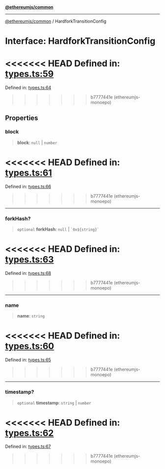 [**@ethereumjs/common**](../README.md)

***

[@ethereumjs/common](../README.md) / HardforkTransitionConfig

# Interface: HardforkTransitionConfig

<<<<<<< HEAD
Defined in: [types.ts:59](https://github.com/ethereumjs/ethereumjs-monorepo/blob/master/packages/common/src/types.ts#L59)
=======
Defined in: [types.ts:64](https://github.com/Dargon789/ethereumjs-monorepo/blob/master/packages/common/src/types.ts#L64)
>>>>>>> b7777441e (ethereumjs-monoepo)

## Properties

### block

> **block**: `null` \| `number`

<<<<<<< HEAD
Defined in: [types.ts:61](https://github.com/ethereumjs/ethereumjs-monorepo/blob/master/packages/common/src/types.ts#L61)
=======
Defined in: [types.ts:66](https://github.com/Dargon789/ethereumjs-monorepo/blob/master/packages/common/src/types.ts#L66)
>>>>>>> b7777441e (ethereumjs-monoepo)

***

### forkHash?

> `optional` **forkHash**: `null` \| `` `0x${string}` ``

<<<<<<< HEAD
Defined in: [types.ts:63](https://github.com/ethereumjs/ethereumjs-monorepo/blob/master/packages/common/src/types.ts#L63)
=======
Defined in: [types.ts:68](https://github.com/Dargon789/ethereumjs-monorepo/blob/master/packages/common/src/types.ts#L68)
>>>>>>> b7777441e (ethereumjs-monoepo)

***

### name

> **name**: `string`

<<<<<<< HEAD
Defined in: [types.ts:60](https://github.com/ethereumjs/ethereumjs-monorepo/blob/master/packages/common/src/types.ts#L60)
=======
Defined in: [types.ts:65](https://github.com/Dargon789/ethereumjs-monorepo/blob/master/packages/common/src/types.ts#L65)
>>>>>>> b7777441e (ethereumjs-monoepo)

***

### timestamp?

> `optional` **timestamp**: `string` \| `number`

<<<<<<< HEAD
Defined in: [types.ts:62](https://github.com/ethereumjs/ethereumjs-monorepo/blob/master/packages/common/src/types.ts#L62)
=======
Defined in: [types.ts:67](https://github.com/Dargon789/ethereumjs-monorepo/blob/master/packages/common/src/types.ts#L67)
>>>>>>> b7777441e (ethereumjs-monoepo)
